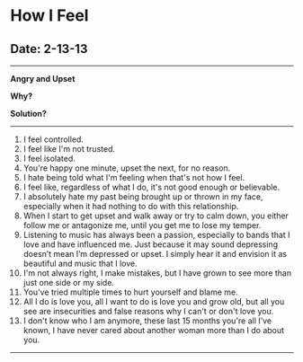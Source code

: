 # How I Feel

## Date: 2-13-13

----

**Angry and Upset**

**Why?**

**Solution?**

----

1. I feel controlled.
2. I feel like I'm not trusted.
3. I feel isolated.
4. You're happy one minute, upset the next, for no reason.
5. I hate being told what I'm feeling when that's not how I feel.
6. I feel like, regardless of what I do, it's not good enough or believable.
7. I absolutely hate my past being brought up or thrown in my face, especially when it had nothing to do with this relationship.
8. When I start to get upset and walk away or try to calm down, you either follow me or antagonize me, until you get me to lose my temper.
9. Listening to music has always been a passion, especially to bands that I love and have influenced me. Just because it may sound depressing doesn’t mean I’m depressed or upset. I simply hear it and envision it as beautiful and music that I love.
10. I'm not always right, I make mistakes, but I have grown to see more than just one side or my side.
11. You've tried multiple times to hurt yourself and blame me.
12. All I do is love you, all I want to do is love you and grow old, but all you see are insecurities and false reasons why I can't or don't love you.
13. I don't know who I am anymore, these last 15 months you're all I’ve known, I have never cared about another woman more than I do about you.


----

